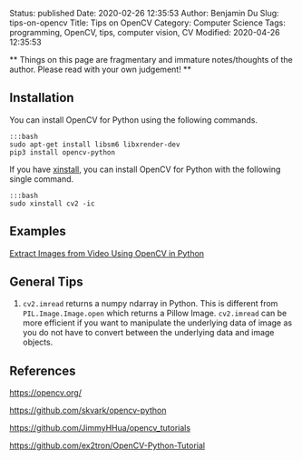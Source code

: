 Status: published
Date: 2020-02-26 12:35:53
Author: Benjamin Du
Slug: tips-on-opencv
Title: Tips on OpenCV
Category: Computer Science
Tags: programming, OpenCV, tips, computer vision, CV
Modified: 2020-04-26 12:35:53

**
Things on this page are fragmentary and immature notes/thoughts of the author.
Please read with your own judgement!
**

## Installation

You can install OpenCV for Python using the following commands.

    :::bash
    sudo apt-get install libsm6 libxrender-dev
    pip3 install opencv-python

If you have 
[xinstall](https://github.com/dclong/xinstall),
you can install OpenCV for Python with the following single command.

    :::bash
    sudo xinstall cv2 -ic

## Examples

[Extract Images from Video Using OpenCV in Python](http://www.legendu.net/misc/blog/python-opencv-video-to-image/)

## General Tips

1. `cv2.imread` returns a numpy ndarray in Python.
    This is different from `PIL.Image.Image.open` which returns a Pillow Image.
    `cv2.imread` can be more efficient if you want to manipulate the underlying data of image
    as you do not have to convert between the underlying data and image objects.

## References

https://opencv.org/

https://github.com/skvark/opencv-python

https://github.com/JimmyHHua/opencv_tutorials

https://github.com/ex2tron/OpenCV-Python-Tutorial
